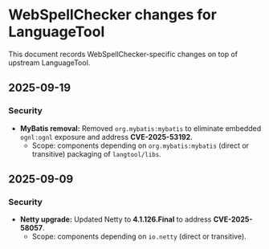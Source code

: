 # WebSpellChecker changes for LanguageTool

This document records WebSpellChecker-specific changes on top of upstream LanguageTool.

## 2025-09-19

### Security
- **MyBatis removal:** Removed `org.mybatis:mybatis` to eliminate embedded `ognl:ognl` exposure and address **CVE-2025-53192**.
  - Scope: components depending on `org.mybatis:mybatis` (direct or transitive) packaging of `langtool/libs`.

## 2025-09-09

### Security
- **Netty upgrade:** Updated Netty to **4.1.126.Final** to address **CVE-2025-58057**.
  - Scope: components depending on `io.netty` (direct or transitive).